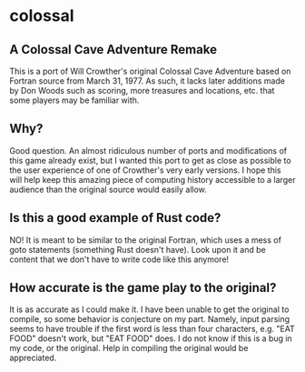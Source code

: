 #  colossal

## A Colossal Cave Adventure Remake 

This is a port of Will Crowther's original Colossal Cave Adventure based on Fortran source from March 31, 1977. As such, it lacks later additions made by Don Woods such as scoring, more treasures and locations, etc. that some players may be familiar with.

## Why?
Good question. An almost ridiculous number of ports and modifications of this game already exist, but I wanted this port to get as close as possible to the user experience of one of Crowther's very early versions. I hope this will help keep this amazing piece of computing history accessible to a larger audience than the original source would easily allow.

## Is this a good example of Rust code?
NO! It is meant to be similar to the original Fortran, which uses a mess of goto statements (something Rust doesn't have). Look upon it and be content that we don't have to write code like this anymore!

## How accurate is the game play to the original?
It is as accurate as I could make it. I have been unable to get the original to compile, so some behavior is conjecture on my part. Namely, input parsing seems to have trouble if the first word is less than four characters, e.g. "EAT FOOD" doesn't work, but "EAT  FOOD" does. I do not know if this is a bug in my code, or the original. Help in compiling the original would be appreciated.
